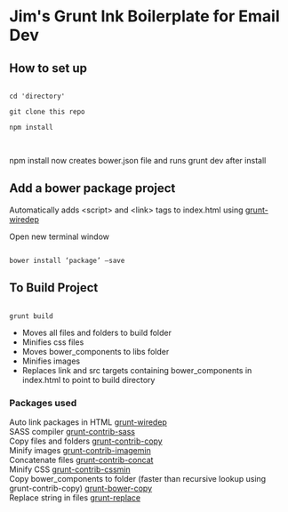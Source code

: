 <h1>Jim's Grunt Ink Boilerplate for Email Dev</h1>

<h2>How to set up</h2>
<pre>
<code>
cd 'directory' <br>
git clone this repo<br>
npm install <br>
</code> 
</pre>

<p>npm install now creates bower.json file and runs grunt dev after install </p>

<h2>Add a bower package project</h2>
<p>Automatically adds &lt;script&gt; and &lt;link&gt; tags to index.html using  <a href="https://github.com/stephenplusplus/grunt-wiredep">grunt-wiredep</a>
</p>
<p>Open new terminal window</p>
<code>
bower install ‘package’ —save 
</code>

<h2>To Build Project</h2>
<code>
grunt build 
</code>
<ul>
<li>Moves all files and folders to build folder</li>
<li>Minifies css files</li>
<li>Moves bower_components to libs folder</li>
<li>Minifies images</li>
<li>Replaces link and src targets containing bower_components in index.html to point to build directory</li>
</ul>


<h3>Packages used</h3>
<p>
Auto link packages in HTML
<a href="https://github.com/stephenplusplus/grunt-wiredep">grunt-wiredep</a>
<br>
SASS compiler
<a href="https://github.com/gruntjs/grunt-contrib-sass">grunt-contrib-sass</a>
<br>
Copy files and folders
<a href="https://github.com/gruntjs/grunt-contrib-copy">grunt-contrib-copy</a>
<br>
Minify images
<a href="https://github.com/gruntjs/grunt-contrib-imagemin">grunt-contrib-imagemin</a>
<br>
Concatenate files
<a href="https://github.com/gruntjs/grunt-contrib-concat">grunt-contrib-concat</a>
<br>
Minify CSS
<a href="https://github.com/gruntjs/grunt-contrib-cssmin">grunt-contrib-cssmin</a>
<br>
Copy bower_components to folder (faster than recursive lookup using grunt-contrib-copy)
<a href="https://github.com/timmywil/grunt-bowercopy">grunt-bower-copy</a>
<br>
Replace string in files
<a href="https://github.com/outaTiME/grunt-replace">grunt-replace</a>
</p>
